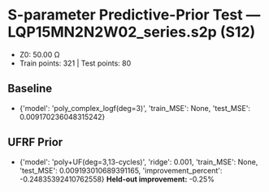 # S-parameter Predictive-Prior Test — LQP15MN2N2W02_series.s2p (S12)
- Z0: 50.00 Ω
- Train points: 321  |  Test points: 80

## Baseline
- {'model': 'poly_complex_logf(deg=3)', 'train_MSE': None, 'test_MSE': 0.009170236048315242}

## UFRF Prior
- {'model': 'poly+UF(deg=3,13-cycles)', 'ridge': 0.001, 'train_MSE': None, 'test_MSE': 0.009193010689391165, 'improvement_percent': -0.24835392410762558}
**Held-out improvement:** -0.25%
